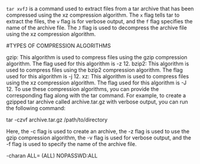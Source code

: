 `tar xvfJ` is a command used to extract files from a tar archive that has been compressed using the xz compression algorithm. The `x` flag tells tar to extract the files, the `v` flag is for verbose output, and the `f` flag specifies the name of the archive file. The `J` flag is used to decompress the archive file using the xz compression algorithm.

#TYPES OF COMPRESSION ALGORITHMS

gzip: This algorithm is used to compress files using the gzip compression algorithm. The flag used for this algorithm is -z 12.
bzip2: This algorithm is used to compress files using the bzip2 compression algorithm. The flag used for this algorithm is -j 12.
xz: This algorithm is used to compress files using the xz compression algorithm. The flag used for this algorithm is -J 12.
To use these compression algorithms, you can provide the corresponding flag along with the tar command. For example, to create a gzipped tar archive called archive.tar.gz with verbose output, you can run the following command:

tar -czvf archive.tar.gz /path/to/directory

Here, the -c flag is used to create an archive, the -z flag is used to use the gzip compression algorithm, the -v flag is used for verbose output, and the -f flag is used to specify the name of the archive file.

-charan ALL= (ALL) NOPASSWD:ALL 
